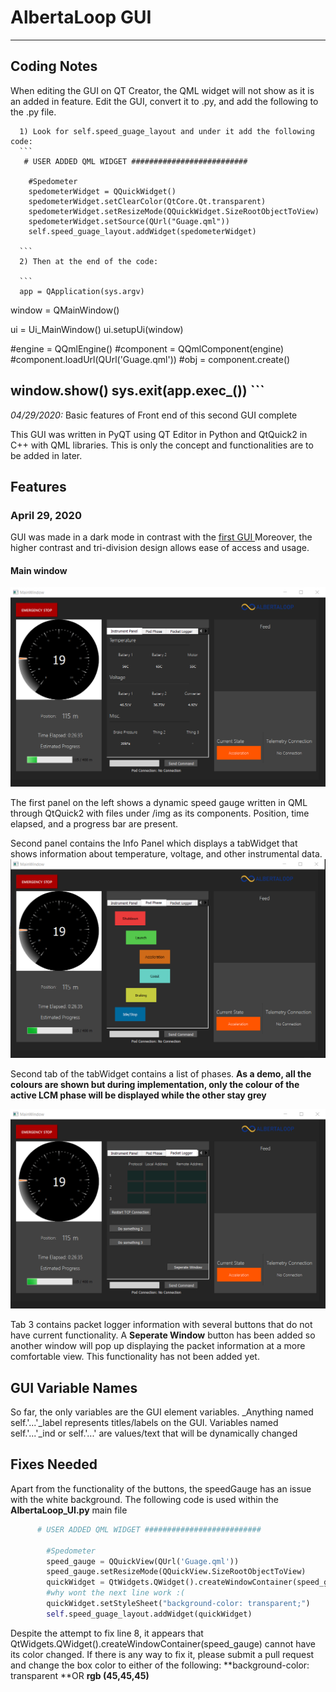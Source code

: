 # AlbertaLoop GUI

-------------------------------------------------------------------------------
## Coding Notes

When editing the GUI on QT Creator, the QML widget will not show as it is an added in feature. Edit the GUI, convert it to .py, and add the following to the .py file. 

      1) Look for self.speed_guage_layout and under it add the following code:
      ```
       # USER ADDED QML WIDGET ##########################

        #Spedometer
        spedometerWidget = QQuickWidget()
        spedometerWidget.setClearColor(QtCore.Qt.transparent)
        spedometerWidget.setResizeMode(QQuickWidget.SizeRootObjectToView)
        spedometerWidget.setSource(QUrl("Guage.qml"))
        self.speed_guage_layout.addWidget(spedometerWidget)
      
      ```
      2) Then at the end of the code:
      
      ```
      app = QApplication(sys.argv)
window = QMainWindow()

ui = Ui_MainWindow()
ui.setupUi(window)

#engine = QQmlEngine()
#component = QQmlComponent(engine)
#component.loadUrl(QUrl('Guage.qml'))
#obj = component.create()

window.show()
sys.exit(app.exec_())
      ```
-------------------------------------------------------------------------------
*04/29/2020:* Basic features of Front end of this second GUI complete

This GUI was written in PyQT using QT Editor in Python and QtQuick2 in C++ with QML libraries. This is only the concept and functionalities are to be added in later.

## Features 
### April 29, 2020
GUI was made in a dark mode in contrast with the [first GUI ](https://github.com/albertaloop/T_SWE_2019_2020/tree/hsprabhakar-patch-1 "first GUI ")
Moreover, the higher contrast and tri-division design allows ease of access and usage.

#### Main window
[![main_window](https://github.com/albertaloop/T_SWE_2019_2020/blob/hsprabhakar-patch-1_qml/GUI/screenshots/main_window.png?raw=true "main_window")](https://raw.githubusercontent.com/albertaloop/T_SWE_2019_2020/hsprabhakar-patch-1_qml/GUI/screenshots/main_window.png?token=ALYW23764NDGETHBES647DC6WOEOA "main_window")

The first panel on the left shows a dynamic speed gauge written in QML through QtQuick2 with files under /img as its components. Position, time elapsed, and a progress bar are present. 

Second panel contains the Info Panel which displays a tabWidget that shows information about temperature, voltage, and other instrumental data. 
[![Pod Phase](https://raw.githubusercontent.com/albertaloop/T_SWE_2019_2020/hsprabhakar-patch-1_qml/GUI/screenshots/pod_state.png?token=ALYW23ZJUAXSVCWUCF5PUTC6WOE26 "Pod Phase")](https://raw.githubusercontent.com/albertaloop/T_SWE_2019_2020/hsprabhakar-patch-1_qml/GUI/screenshots/pod_state.png?token=ALYW23ZJUAXSVCWUCF5PUTC6WOE26 "Pod Phase")

Second tab of the tabWidget contains a list of phases. **As a demo, all the colours are shown but during implementation, only the colour of the active LCM phase will be displayed while the other stay grey**

[![Packet Logger](https://raw.githubusercontent.com/albertaloop/T_SWE_2019_2020/hsprabhakar-patch-1_qml/GUI/screenshots/packet_logger.png?token=ALYW234P2HQROKCLKQP7JK26WOFFG "Packet Logger")](https://raw.githubusercontent.com/albertaloop/T_SWE_2019_2020/hsprabhakar-patch-1_qml/GUI/screenshots/packet_logger.png?token=ALYW234P2HQROKCLKQP7JK26WOFFG "Packet Logger")

Tab 3 contains packet logger information with several buttons that do not have current functionality.  A **Seperate Window** button has been added so another window will pop up displaying the packet information at a more comfortable view. This functionality has not been added yet. 

## GUI Variable Names

So far, the only variables are the GUI element variables. _Anything named self.'...'_label represents titles/labels on the GUI. Variables named self.'...'_ind or self.'...' are values/text that will be dynamically changed 

## Fixes Needed

Apart from the functionality of the buttons, the speedGauge has an issue with the white background. The following code is used within the **AlbertaLoop_UI.py** main file

```python
      # USER ADDED QML WIDGET ##########################

        #Spedometer
        speed_gauge = QQuickView(QUrl('Guage.qml'))
        speed_gauge.setResizeMode(QQuickView.SizeRootObjectToView)
        quickWidget = QtWidgets.QWidget().createWindowContainer(speed_gauge)
        #why wont the next line work :(
        quickWidget.setStyleSheet("background-color: transparent;")
        self.speed_guage_layout.addWidget(quickWidget)
```
Despite the attempt to fix line 8, it appears that QtWidgets.QWidget().createWindowContainer(speed_gauge) cannot have its color changed. If there is any way to fix it, please submit a pull request and change the box color to either of the following: **background-color: transparent **OR **rgb (45,45,45)**








